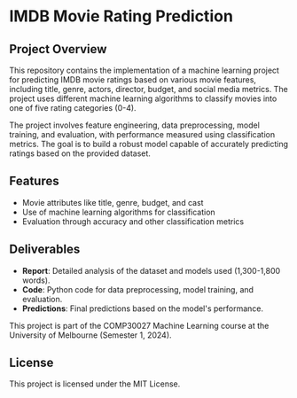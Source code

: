# IMDB Movie Rating Prediction

## Project Overview
This repository contains the implementation of a machine learning project for predicting IMDB movie ratings based on various movie features, including title, genre, actors, director, budget, and social media metrics. The project uses different machine learning algorithms to classify movies into one of five rating categories (0-4). 

The project involves feature engineering, data preprocessing, model training, and evaluation, with performance measured using classification metrics. The goal is to build a robust model capable of accurately predicting ratings based on the provided dataset.

## Features
- Movie attributes like title, genre, budget, and cast
- Use of machine learning algorithms for classification
- Evaluation through accuracy and other classification metrics

## Deliverables
- **Report**: Detailed analysis of the dataset and models used (1,300-1,800 words).
- **Code**: Python code for data preprocessing, model training, and evaluation.
- **Predictions**: Final predictions based on the model's performance.

This project is part of the COMP30027 Machine Learning course at the University of Melbourne (Semester 1, 2024).

## License
This project is licensed under the MIT License.
